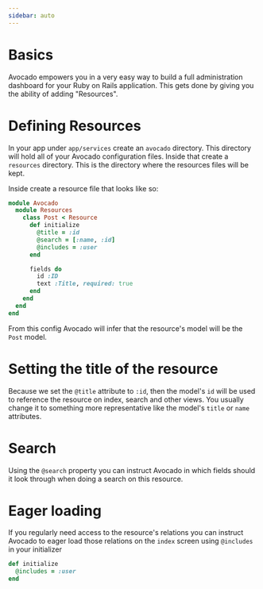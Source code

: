 ```yaml
---
sidebar: auto
---
```


# Basics

Avocado empowers you in a very easy way to build a full administration dashboard for your Ruby on Rails application.
This gets done by giving you the ability of adding "Resources".

# Defining Resources

<!-- @todo: build resources generator -->

In your app under `app/services` create an `avocado` directory. This directory will hold all of your Avocado configuration files.
Inside that create a `resources` directory. This is the directory where the resources files will be kept.

Inside create a resource file that looks like so:

```ruby
module Avocado
  module Resources
    class Post < Resource
      def initialize
        @title = :id
        @search = [:name, :id]
        @includes = :user
      end

      fields do
        id :ID
        text :Title, required: true
      end
    end
  end
end
```

From this config Avocado will infer that the resource's model will be the `Post` model.

# Setting the title of the resource

Because we set the `@title` attribute to `:id`, then the model's `id` will be used to reference the resource on index, search and other views. You usually change it to something more representative like the model's `title` or `name` attributes.

# Search

Using the `@search` property you can instruct Avocado in which fields should it look through when doing a search on this resource.

# Eager loading

If you regularly need access to the resource's relations you can instruct Avocado to eager load those relations on the `index` screen using `@includes` in your initializer

```ruby
def initialize
  @includes = :user
end
```
